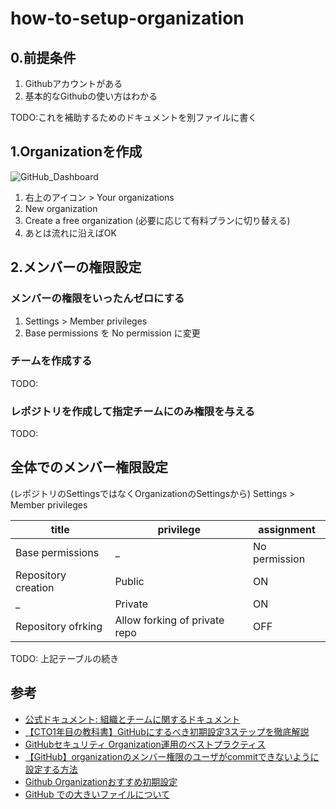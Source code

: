 # how-to-setup-organization


## 0.前提条件

1. Githubアカウントがある
2. 基本的なGithubの使い方はわかる

TODO:これを補助するためのドキュメントを別ファイルに書く



## 1.Organizationを作成
<img alt="GitHub_Dashboard" src="https://github.com/user-attachments/assets/5af0e658-7c91-4f5e-bdfe-a87ba9865e95" />

1. 右上のアイコン > Your organizations
2. New organization
3. Create a free organization (必要に応じて有料プランに切り替える)
4. あとは流れに沿えばOK



## 2.メンバーの権限設定

### メンバーの権限をいったんゼロにする

1. Settings > Member privileges
2. Base permissions を No permission に変更

### チームを作成する

TODO:

### レポジトリを作成して指定チームにのみ権限を与える

TODO:



## 全体でのメンバー権限設定

(レポジトリのSettingsではなくOrganizationのSettingsから)
Settings > Member privileges

title | privilege | assignment
-- | -- | --
Base permissions | _ | No permission
Repository creation | Public | ON
_ | Private | ON
Repository ofrking | Allow forking of private repo | OFF

TODO: 上記テーブルの続き



## 参考

- [公式ドキュメント: 組織とチームに関するドキュメント](https://docs.github.com/ja/organizations)
- [【CTO1年目の教科書】GitHubにするべき初期設定3ステップを徹底解説](https://zenn.dev/enterrocken/articles/f6aa0577634f8d)
- [GitHubセキュリティ Organization運用のベストプラクティス](https://zenn.dev/tmknom/books/github-organization-security/viewer/repositories)
- [【GitHub】organizationのメンバー権限のユーザがcommitできないように設定する方法](https://qiita.com/enumura1/items/0ba22f541660c7e29372)
- [Github Organizationおすすめ初期設定](https://tech.cm-group.co.jp/posts/github-organization)
- [GitHub での大きいファイルについて](https://docs.github.com/ja/repositories/working-with-files/managing-large-files/about-large-files-on-github)
